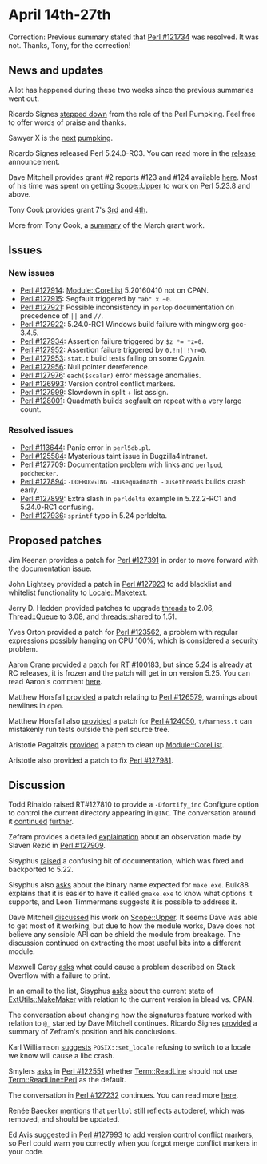 # April 14th-27th

Correction: Previous summary stated that
[Perl #121734](https://rt.perl.org/Ticket/Display.html?id=121734)
was resolved. It was not. Thanks, Tony, for the correction!

## News and updates

A lot has happened during these two weeks since the previous
summaries went out.

Ricardo Signes
[stepped down](http://www.nntp.perl.org/group/perl.perl5.porters/235825)
from the role of the Perl Pumpking. Feel free to offer words of praise
and thanks.

Sawyer X is the
[next](http://www.nntp.perl.org/group/perl.perl5.porters/236010)
[pumpking](http://www.nntp.perl.org/group/perl.perl5.porters/236028).

Ricardo Signes released Perl 5.24.0-RC3. You can read more in
the
[release](http://www.nntp.perl.org/group/perl.perl5.porters/236066)
announcement.

Dave Mitchell provides grant #2 reports #123 and #124 available
[here](http://www.nntp.perl.org/group/perl.perl5.porters/235889).
Most of his time was spent on getting
[Scope::Upper](https://metacpan.org/pod/Scope::Upper) to work
on Perl 5.23.8 and above.

Tony Cook provides grant 7's
[3rd](http://www.nntp.perl.org/group/perl.perl5.porters/235946)
and
[4th](http://www.nntp.perl.org/group/perl.perl5.porters/235947).

More from Tony Cook, a
[summary](http://www.nntp.perl.org/group/perl.perl5.porters/235948)
of the March grant work.

## Issues

### New issues

* [Perl #127914](https://rt.perl.org/Ticket/Display.html?id=127914):
  [Module::CoreList](https://metacpan.org/pod/Module::CoreList)
  5.20160410 not on CPAN.
* [Perl #127915](https://rt.perl.org/Ticket/Display.html?id=127915):
  Segfault triggered by `"ab" x ~0`.
* [Perl #127921](https://rt.perl.org/Ticket/Display.html?id=127921):
  Possible inconsistency in `perlop` documentation on precedence
  of `||` and `//`.
* [Perl #127922](https://rt.perl.org/Ticket/Display.html?id=127922):
  5.24.0-RC1 Windows build failure with mingw.org gcc-3.4.5.
* [Perl #127934](https://rt.perl.org/Ticket/Display.html?id=127934):
  Assertion failure triggered by `$z *= *z=0`.
* [Perl #127952](https://rt.perl.org/Ticket/Display.html?id=127952):
  Assertion failure triggered by `0,!n||!\r=0`.
* [Perl #127953](https://rt.perl.org/Ticket/Display.html?id=127953):
  `stat.t` build tests failing on some Cygwin.
* [Perl #127956](https://rt.perl.org/Ticket/Display.html?id=127956):
  Null pointer dereference.
* [Perl #127976](https://rt.perl.org/Ticket/Display.html?id=127976):
  `each($scalar)` error message anomalies.
* [Perl #126993](https://rt.perl.org/Ticket/Display.html?id=126993):
  Version control conflict markers.
* [Perl #127999](https://rt.perl.org/Ticket/Display.html?id=127999):
  Slowdown in split + list assign.
* [Perl #128001](https://rt.perl.org/Ticket/Display.html?id=128001):
  Quadmath builds segfault on repeat with a very large count.

### Resolved issues

* [Perl #113644](https://rt.perl.org/Ticket/Display.html?id=113644):
  Panic error in `perl5db.pl`.
* [Perl #125584](https://rt.perl.org/Ticket/Display.html?id=125584):
  Mysterious taint issue in Bugzilla4Intranet.
* [Perl #127709](https://rt.perl.org/Ticket/Display.html?id=127709):
  Documentation problem with links and `perlpod`, `podchecker`.
* [Perl #127894](https://rt.perl.org/Ticket/Display.html?id=127894):
  `-DDEBUGGING -Dusequadmath -Dusethreads` builds crash early.
* [Perl #127899](https://rt.perl.org/Ticket/Display.html?id=127899):
  Extra slash in `perldelta` example in 5.22.2-RC1 and 5.24.0-RC1
  confusing.
* [Perl #127936](https://rt.perl.org/Ticket/Display.html?id=127936):
  `sprintf` typo in 5.24 perldelta.

## Proposed patches

Jim Keenan provides a patch for
[Perl #127391](https://rt.perl.org/Ticket/Display.html?id=127391)
in order to move forward with the documentation issue.

John Lightsey provided a patch in
[Perl #127923](https://rt.perl.org/Ticket/Display.html?id=127923)
to add blacklist and whitelist functionality to
[Locale::Maketext](https://metacpan.org/pod/Locale::Maketext).

Jerry D. Hedden provided patches to upgrade
[threads](https://metacpan.org/pod/threads) to 2.06,
[Thread::Queue](https://metacpan.org/pod/Thread::Queue) to 3.08,
and [threads::shared](https://metacpan.org/pod/threads::shared) to
1.51.

Yves Orton provided a patch for
[Perl #123562](https://rt.perl.org/Ticket/Display.html?id=123562),
a problem with regular expressions possibly hanging on CPU 100%,
which is considered a security problem.

Aaron Crane provided a patch for
[RT #100183](https://rt.cpan.org/Ticket/Display.html?id=100183),
but since 5.24 is already at RC releases, it is frozen and the
patch will get in on version 5.25. You can read Aaron's comment
[here](http://www.nntp.perl.org/group/perl.perl5.porters/236013).

Matthew Horsfall
[provided](http://www.nntp.perl.org/group/perl.perl5.porters/236014)
a patch relating to
[Perl #126579](https://rt.perl.org/Ticket/Display.html?id=126579),
warnings about newlines in `open`.

Matthew Horsfall also
[provided](http://www.nntp.perl.org/group/perl.perl5.porters/236016)
a patch for
[Perl #124050](https://rt.perl.org/Ticket/Display.html?id=124050),
`t/harness.t` can mistakenly run tests outside the perl source tree.

Aristotle Pagaltzis
[provided](http://www.nntp.perl.org/group/perl.perl5.porters/236054)
a patch to clean up
[Module::CoreList](https://metacpan.org/pod/Module::CoreList).

Aristotle also provided a patch to fix
[Perl #127981](https://rt.perl.org/Ticket/Display.html?id=127981).

## Discussion

Todd Rinaldo raised
RT#127810
to provide a `-Dfortify_inc` Configure option to control the current
directory appearing in `@INC`. The conversation around it
[continued](http://www.nntp.perl.org/group/perl.perl5.porters/235836)
[further](http://www.nntp.perl.org/group/perl.perl5.porters/235837).

Zefram provides a detailed
[explaination](http://www.nntp.perl.org/group/perl.perl5.porters/235865)
about an observation made by Slaven Rezić in
[Perl #127909](https://rt.perl.org/Ticket/Display.html?id=127909).

Sisyphus
[raised](http://www.nntp.perl.org/group/perl.perl5.porters/235852)
a confusing bit of documentation, which was fixed and backported to
5.22.

Sisyphus also
[asks](http://www.nntp.perl.org/group/perl.perl5.porters/235824)
about the binary name expected for `make.exe`. Bulk88 explains that
it is easier to have it called `gmake.exe` to know what options it
supports, and Leon Timmermans suggests it is possible to address it.

Dave Mitchell
[discussed](http://www.nntp.perl.org/group/perl.perl5.porters/235886)
his work on [Scope::Upper](https://metacpan.org/pod/Scope::Upper).
It seems Dave was able to get most of it working, but due to how the
module works, Dave does not believe any sensible API can be shield
the module from breakage. The discussion continued on extracting the
most useful bits into a different module.

Maxwell Carey
[asks](http://www.nntp.perl.org/group/perl.perl5.porters/235923)
what could cause a problem described on Stack Overflow with a failure
to print.

In an email to the list, Sisyphus
[asks](http://www.nntp.perl.org/group/perl.perl5.porters/235951)
about the current state of
[ExtUtils::MakeMaker](https://metacpan.org/pod/ExtUtils::MakeMaker)
with relation to the current version in blead vs. CPAN.

The conversation about changing how the signatures feature worked
with relation to `@_` started by Dave Mitchell continues. Ricardo
Signes
[provided](http://www.nntp.perl.org/group/perl.perl5.porters/235997)
a summary of Zefram's position and his conclusions.

Karl Williamson
[suggests](http://www.nntp.perl.org/group/perl.perl5.porters/236004)
`POSIX::set_locale` refusing to switch to a locale we know will
cause a libc crash.

Smylers
[asks](http://www.nntp.perl.org/group/perl.perl5.porters/235967)
in
[Perl #122551](https://rt.perl.org/Ticket/Display.html?id=122551)
whether [Term::ReadLine](https://metacpan.org/pod/Term::ReadLine)
should not use
[Term::ReadLine::Perl](https://metacpan.org/pod/Term::ReadLine::Perl)
as the default.

The conversation in
[Perl #127232](https://rt.perl.org/Ticket/Display.html?id=127232)
continues. You can read more
[here](http://www.nntp.perl.org/group/perl.perl5.porters/236009).

Renée Baecker
[mentions](http://www.nntp.perl.org/group/perl.perl5.porters/236046)
that `perllol` still reflects autoderef, which was removed, and
should be updated.

Ed Avis suggested in
[Perl #127993](https://rt.perl.org/Ticket/Display.html?id=127993)
to add version control conflict markers, so Perl could warn you
correctly when you forgot merge conflict markers in your code.
